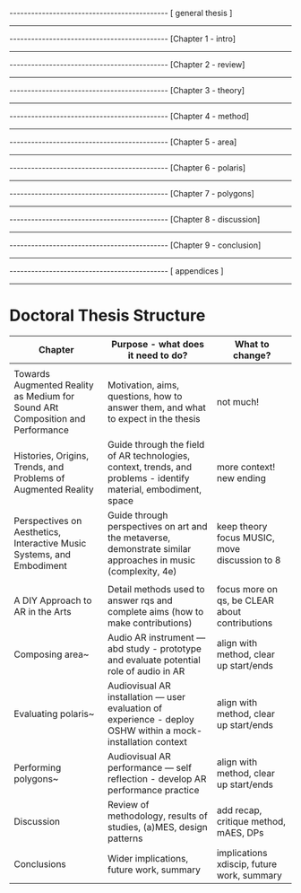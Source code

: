 -------------------------------------------- [ general thesis ]
<!--    [ ] Outstanding Work
        Archiving
        [ ]     Statement on contenta availability -> email for access
        [ ]     Remove links to github in study chapters now that repo is at start
        Citations 2h
        [ ]     Check all citations in Zotero and in .bib
        [ ]     Decide on bibliography style
        Figures 4h 
        [ ]     Find sources for all figures used so far
        [ ]     Create Figure List
        [ ]     Add new figures to all chapters
            [ ] polaris Unity / Pd
            [ ] polygons Unity / Pd
            [ ] Discussion xrtspace new website
        [ ]     Figure placement, stacking, hspace etc.
        Tables 1h
        [ ]     Convert tables to LaTeX
        Punctuation 1h
        [ ]     Standardise quotation mark style in LaTeX
            [ ]     Single or double (British / American)
            [ ]     Fix to ` ' or `` ''
        [ ]     Check for double spcaes
        Footnotes 30m
        [ ]     Use of website links for non-citing material
        Frontmatter 1h
        [ ]     Complete acknowledgements
        [ ]     publications.tex layout
        Abstract 30m
        [ ]     Complete abstract text
        [ ]     abstract.tex layout and choose on name (summary?)
        Narrative / Voice 2h
        [ ]     Read chapter beginning / ends
        [ ]     1st or 3rd person?
        [ ]     Tenses
        LaTeX 2h
        [ ]     Enable hbox/vbox warnings and check all
        [ ]     Chapter styling, subtitle layout
        [ ]     Chapter Quote styling
        [ ]     Decide on clearpages and newpages and blankpages
        [ ]     CHECK ALL \autofills in doctoral-thesis.tex
        Vocabulary 1h
        [ ]     User, performer, immersant.
        [ ]     Another but I forgot
<!--    [x] Completed Work
--->
--------------------------------------------

-------------------------------------------- [Chapter 1 - intro]
<!--    [ ] Outstanding Work
        [ ]     Add working definitions
        [ ]     Re-draft
        [ ]     x
<!--    [x] Completed Work
        [x]     Chapter Quote
--->
--------------------------------------------

-------------------------------------------- [Chapter 2 - review]
<!--    [ ] Outstanding Work
        [ ]     Chapter Quote
        Include
        [ ]     Tanaka
        [ ]     Shaw
        [ ]     More context
<!--    [x] Completed Work
--->
--------------------------------------------
-------------------------------------------- [Chapter 3 - theory]
<!--    [ ] Outstanding Work
        [ ]     Trim quotes
<!--    [x] Completed Work
        [x]     Chapter Quote
--->
--------------------------------------------
-------------------------------------------- [Chapter 4 - method]
<!--    [ ] Outstanding Work
        [ ]     Chapter Quote
        [ ]     Look back at Miro diagram
        [ ]     x
<!--    [x] Completed Work
--->
--------------------------------------------
-------------------------------------------- [Chapter 5 - area]
<!--    [ ] Outstanding Work
        [ ]     Chapter Quote
        Documentation
        [ ]     Include study blog, repo, and wiki links.
        Other
        [ ]     Re-draft
        [ ]     Link to theory
        [ ]     Link to design patterns
        [ ]     x
<!--    [x] Completed Work
--->
--------------------------------------------
-------------------------------------------- [Chapter 6 - polaris]
<!--    [ ] Outstanding Work
        [ ]     Chapter Quote
        Documentation
        [ ]     Include study blog, repo, and wiki links.
        Other
        [ ]     Re-draft
        [ ]     Link to theory
        [ ]     Link to design patterns
        [ ]     iframes -> explain and do screenshots
        Ethics Statement
        [ ]     Pull what you want and move rest to appendix?
<!--    [x] Completed Work
--->
--------------------------------------------
-------------------------------------------- [Chapter 7 - polygons]
<!--    [ ] Outstanding Work
        Documentation
        [ ]     Include study blog, repo, and wiki links.
        Other
        [ ]     Tidy Pd patches - rename click+-
        [ ]     Tidy .cs scripts
        [ ]     Link fig: to github scripts and pd patches
        [ ]     Add Vincs <- dance and visuals but not music
        [ ]     Add Amy Brandon <- ar headset performances
<!--    [x] Completed Work
        [x]     Chapter Quote
--->
--------------------------------------------
-------------------------------------------- [Chapter 8 - discussion]
<!--    [ ] Outstanding Work
        Other
        [ ]     Re-Draft design patterns
        [ ]     EXPLAIN OOD
        [ ]     Consequences dp?
        [ ]     Include Ali Heston's framework for designing XR
<!--    [x] Completed Work
        [x]     Chapter Quote
--->
--------------------------------------------
-------------------------------------------- [Chapter 9 - conclusion]
<!--    [ ] Outstanding Work
        [ ]     Chapter Quote
        [ ]     x
<!--    [x] Completed Work
--->
--------------------------------------------
-------------------------------------------- [ appendices ]
<!--    [ ] Outstanding Work
        Complete GitHub wikis
        [ ]     area
                [ ]     audio interface
        [ ]     polaris
        [ ]     polygons
        area
        [ ]     Guide
        polaris
        [ ]     Blog
        [ ]     Guide
        [ ]     Redraft Ethics statement
        polygons
        [ ]     List of videos
        [ ]     Blog
        [ ]     Guide
<!--    [x] Completed Work
        Create GitHub wikis
        [x]     area
        [x]     polaris
        [x]     polygons
        Layout
        [x]     Decide on appendix layout (Repository -> Thesis)
        area
        [x]     List of videos
        [x]     List of recordings
        [x]     Blog
        [x]     Link to blog, repository, wiki
        [x]     Code
        polaris
        [x]     List of videos
        [x]     Link to blog, repository, wiki
        [x]     Code
        [x]     Polaris Study Content
        polygons
        [x]     Link to blog, repository, wiki
        [x]     Code
--->
--------------------------------------------




























# Doctoral Thesis Structure
| Chapter                                                                       | Purpose - what does it need to do?                                                                               | What to change?                                |
| ----------------------------------------------------------------------------- | ---------------------------------------------------------------------------------------------------------------- | ---------------------------------------------- |
|                                                                               |                                                                                                                  |                                                |
| Towards Augmented Reality as Medium for Sound ARt Composition and Performance | Motivation, aims, questions, how to answer them, and what to expect in the thesis                                | not much!                                      |
| Histories, Origins, Trends, and Problems of Augmented Reality                 | Guide through the field of AR technologies, context, trends, and problems - identify material, embodiment, space | more context! new ending                       |
| Perspectives on Aesthetics, Interactive Music Systems, and Embodiment         | Guide through perspectives on art and the metaverse, demonstrate similar approaches in music (complexity, 4e)    | keep theory focus MUSIC, move discussion to 8  |
|                                                                               |                                                                                                                  |                                                |
| A DIY Approach to AR in the Arts                                              | Detail methods used to answer rqs and complete aims (how to make contributions)                                  | focus more on qs, be CLEAR about contributions |
| Composing area~                                                               | Audio AR instrument — abd study - prototype and evaluate potential role of audio in AR                           | align with method, clear up start/ends         |
| Evaluating polaris~                                                           | Audiovisual AR installation — user evaluation of experience - deploy OSHW within a mock-installation context     | align with method, clear up start/ends         |
| Performing polygons~                                                          | Audiovisual AR performance — self reflection - develop AR performance practice                                   | align with method, clear up start/ends         |
| Discussion                                                                    | Review of methodology, results of studies, (a)MES, design patterns                                               | add recap, critique method, mAES, DPs          |
| Conclusions                                                                   | Wider implications, future work, summary                                                                         | implications xdiscip, future work, summary     |